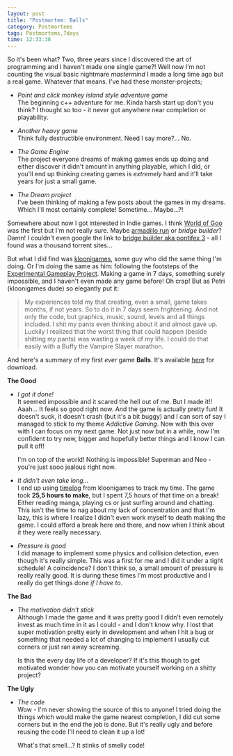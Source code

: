 ```yaml
---
layout: post
title: "Postmortem: Balls"
category: Postmortems
tags: Postmortems,7days
time: 12:33:38
---
```


So it's been what? Two, three years since I discovered the art of programming and I haven't made one single game?! Well now I'm not counting the visual basic nightmare *mastermind* I made a long time ago but a real game. Whatever that means. I've had these monster-projects;

+   *Point and click monkey island style adventure game*  
    The beginning c++ adventure for me. Kinda harsh start up don't you think? I thought so too - it never got anywhere near completion or playability.

+   *Another heavy game*   
    Think fully destructible environment. Need I say more?... No.

+   *The Game Engine*   
    The project everyone dreams of making games ends up doing and either discover it didn't amount in anything playable, which I did, or you'll end up thinking creating games is *extremely* hard and it'll take years for just a small game.

+   *The Dream project*  
    I've been thinking of making a few posts about the games in my dreams. Which I'll most certainly complete! Sometime... Maybe...?!

Somewhere about now I got interested in Indie games. I think [World of Goo](http://2dboy.com/) was the first but I'm not really sure. Maybe [armadillo run](http://www.armadillorun.com/) or *bridge builder*? Damn! I couldn't even google the link to [bridge builder aka pontifex 3](http://www.google.com/#hl=en&q=pontifex+3&aq=f&oq=&aqi=g2&fp=flbC24gbdiA) - all I found was a thousand torrent sites...

But what I did find was [kloonigames](http://www.kloonigames.com/blog/), some guy who did the same thing I'm doing. Or I'm doing the same as him: following the footsteps of the [Experimental Gameplay Project](http://experimentalgameplay.com/). Making a game in 7 days, something surely impossible, and I haven't even made any game before! Oh crap! But as Petri (kloonigames dude) so elegantly put it:

> My experiences told my that creating, even a small, game takes months, if not years. So to do it in 7 days seem frightening. And not only the code, but graphics, music, sound, levels and all things included. I shit my pants even thinking about it and almost gave up. Luckily I realized that the worst thing that could happen (beside shitting my pants) was wasting a week of my life. I could do that easily with a Buffy the Vampire Slayer marathon.

And here's a summary of my first *ever* game **Balls**. It's available [here](/blog/Balls/) for download.

**The Good**

+   *I got it done!*  
    It seemed impossible and it scared the hell out of me. But I made it!! Aaah... It feels so good right now. And the game is actually pretty fun! It doesn't suck, it doesn't crash (but it's a bit buggy) and I can sort of say I managed to stick to my theme *Addictive Gaming*. Now with this over with I can focus on my next game. Not just now but in a while, now I'm confident to try new, bigger and hopefully better things and I know I can pull it off!

    I'm on top of the world! Nothing is impossible! Superman and Neo - you're just sooo jealous right now.

+   *It didn't even take long...*  
    I end up using [timelog](http://www.kloonigames.com/blog/general/timelog) from kloonigames to track my time. The game took **25,5 hours to make**, but I spent 7,5 hours of that time on a break! Either reading manga, playing cs or just surfing around and chatting. This isn't the time to nag about my lack of concentration and that I'm lazy, this is where I realize I didn't even work myself to death making the game. I could afford a break here and there, and now when I think about it they were really necessary.

+   *Pressure is good*  
    I did manage to implement some physics and collision detection, even though it's really simple. This was a first for me and I did it under a tight schedule! A coincidence? I don't think so, a small amount of pressure is really really good. It is during these times I'm most productive and I really do get things done *if I have to*.

**The Bad**

+   *The motivation didn't stick*  
    Although I made the game and it was pretty good I didn't even remotely invest as much time in it as I could - and I don't know why. I lost that super motivation pretty early in development and when I hit a bug or something that needed a lot of changing to implement I usually cut corners or just ran away screaming.

    Is this the every day life of a developer? If it's this though to get motivated wonder how you can motivate yourself working on a shitty project?

**The Ugly**

+   *The code*  
    Wow - I'm never showing the source of this to anyone! I tried doing the things which would make the game nearest completion, I did cut some corners but in the end the job is done. But it's really ugly and before reusing the code I'll need to clean it up a lot!

    What's that smell...? It stinks of smelly code!

